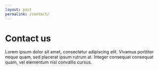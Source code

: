 ```yaml
---
layout: post
permalink: /contact/
---
```


# Contact us

Lorem ipsum dolor sit amet, consectetur adipiscing elit. Vivamus porttitor neque quam, sed placerat ipsum rutrum at. Integer consequat consequat quam, vel elementum nisl convallis cursus.
